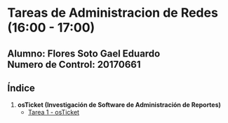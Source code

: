 # Tareas de Administracion de Redes (16:00 - 17:00)

**Alumno:** Flores Soto Gael Eduardo  
**Numero de Control:** 20170661
---

## Índice 

1. **osTicket (Investigación de Software de Administración de Reportes)**  
   - [Tarea 1 - osTicket](Tarea1/FloresSoto-osTicket.pdf)
